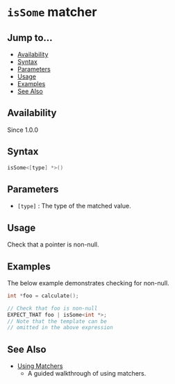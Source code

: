 # `isSome` matcher

## Jump to...
- [Availability](#Availability)
- [Syntax](#Syntax)
- [Parameters](#Parameters)
- [Usage](#Usage)
- [Examples](#Examples)
- [See Also](#See-Also)

## Availability
Since 1.0.0

## Syntax
``` C++
isSome<[type] *>()
```

## Parameters

- `[type]` : The type of the matched value.

## Usage

Check that a pointer is non-null.

## Examples

The below example demonstrates checking for non-null.
``` C++
int *foo = calculate();

// Check that foo is non-null
EXPECT_THAT foo | isSome<int *>;
// Note that the template can be
// omitted in the above expression
```

## See Also

- [Using Matchers](../../Tutorials/Using-Matchers.md)
  - A guided walkthrough of using matchers.
